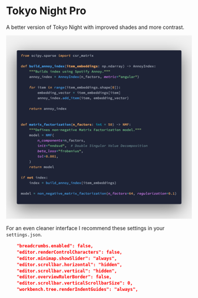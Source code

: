 # Tokyo Night Pro
A better version of Tokyo Night with improved shades and more contrast.

![python](images/python_syntax.png)

For an even cleaner interface I recommend these settings in your `settings.json`.

```json
    "breadcrumbs.enabled": false,
    "editor.renderControlCharacters": false,
    "editor.minimap.showSlider": "always",
    "editor.scrollbar.horizontal": "hidden",
    "editor.scrollbar.vertical": "hidden",
    "editor.overviewRulerBorder": false,
    "editor.scrollbar.verticalScrollbarSize": 0,
    "workbench.tree.renderIndentGuides": "always",
```
